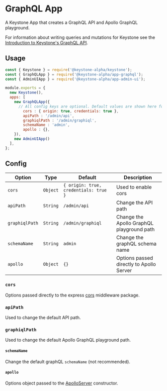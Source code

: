 <!--[meta]
section: api
subSection: apps
title: GraphQL API
draft: true
[meta]-->

# GraphQL App

A Keystone App that creates a GraphQL API and Apollo GraphQL playground.

For information about writing queries and mutations for Keystone see the [Introduction to Keystone's GraphQL API](https://v5.keystonejs.com/guides/intro-to-graphql).

## Usage

```javascript
const { Keystone } = require('@keystone-alpha/keystone');
const { GraphQLApp } = require('@keystone-alpha/app-graphql');
const { AdminUIApp } = require('@keystone-alpha/app-admin-ui');

module.exports = {
  new Keystone(),
  apps: [
    new GraphQLApp({
      // All config keys are optional. Default values are shown here for completeness.
        cors : { origin: true, credentials: true },
        apiPath : '/admin/api',
        graphiqlPath : '/admin/graphiql',
        schemaName : 'admin',
        apollo : {},
    }),
    new AdminUIApp()
  ],
};
```

## Config

| Option         | Type     | Default                               | Description                               |
| -------------- | -------- | ------------------------------------- | ----------------------------------------- |
| `cors`         | `Object` | `{ origin: true, credentials: true }` | Used to enable cors                       |
| `apiPath`      | `String` | `/admin/api`                          | Change the API path                       |
| `graphiqlPath` | `String` | `/admin/graphiql`                     | Change the Apollo GraphQL playground path |
| `schemaName`   | `String` | `admin`                               | Change the graphQL schema name            |
| `apollo`       | `Object` | `{}`                                  | Options passed directly to Apollo Server  |

### `cors`

Options passed directly to the express [cors](https://github.com/expressjs/cors) middleware package.

### `apiPath`

Used to change the default API path.

### `graphiqlPath`

Used to change the default Apollo GraphQL playground path.

#### `schemaName`

Change the default graphQL `schemaName` (not recommended).

#### `apollo`

Options object passed to the [ApolloServer](https://www.apollographql.com/docs/apollo-server/api/apollo-server/#apolloserver) constructor.
